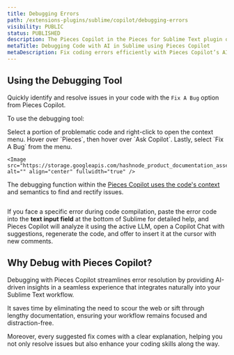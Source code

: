 ```yaml
---
title: Debugging Errors
path: /extensions-plugins/sublime/copilot/debugging-errors
visibility: PUBLIC
status: PUBLISHED
description: The Pieces Copilot in the Pieces for Sublime Text plugin offers AI-powered debugging to quickly identify and fix code issues in Sublime Text, speeding up troubleshooting and providing learning opportunities.
metaTitle: Debugging Code with AI in Sublime using Pieces Copilot
metaDescription: Fix coding errors efficiently with Pieces Copilot’s AI-driven debugging inside Sublime Text.
---
```


## Using the Debugging Tool

Quickly identify and resolve issues in your code with the `Fix A Bug` option from Pieces Copilot.

To use the debugging tool:

<Steps>
  <Step title="Select a Portion of Code">
    Select a portion of problematic code and right-click to open the context menu.
  </Step>

  <Step title="Hover over Pieces and Ask Copilot">
    Hover over `Pieces`, then hover over `Ask Copilot`.
  </Step>

  <Step title="Fix the Bug in the Code">
    Lastly, select `Fix A Bug` from the menu.

    <Image src="https://storage.googleapis.com/hashnode_product_documentation_assets/sublime_text_plugin_assets/pieces_ai_copilot/debugging_errors/pieces_AI_copilot_debugging_errors_1072024.png" alt="" align="center" fullwidth="true" />
  </Step>
</Steps>

The debugging function within the [Pieces Copilot uses the code's context](/products/extensions-plugins/sublime/copilot/chat#pieces-ask-about-the-current-file) and semantics to find and rectify issues.

<Image src="https://storage.googleapis.com/hashnode_product_documentation_assets/sublime_text_plugin_assets/pieces_ai_copilot/debugging_errors/fixing_a_bug.gif" alt="" align="center" fullwidth="true" />

If you face a specific error during code compilation, paste the error code into the **text input field** at the bottom of Sublime for detailed help, and Pieces Copilot will analyze it using the active LLM, open a Copilot Chat with suggestions, regenerate the code, and offer to insert it at the cursor with new comments.

## Why Debug with Pieces Copilot?

Debugging with Pieces Copilot streamlines error resolution by providing AI-driven insights in a seamless experience that integrates naturally into your Sublime Text workflow.

It saves time by eliminating the need to scour the web or sift through lengthy documentation, ensuring your workflow remains focused and distraction-free.

Moreover, every suggested fix comes with a clear explanation, helping you not only resolve issues but also enhance your coding skills along the way.